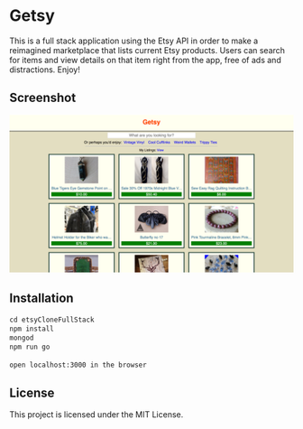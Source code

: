 # Getsy

This is a full stack application using the Etsy API in order to make a reimagined marketplace that lists
current Etsy products. Users can search for items and view details on that item right from the app, free
of ads and distractions. Enjoy!


## Screenshot
![Getsy](/dist/assets/images/getsy.png)

## Installation

```git clone https://github.com/mkhira2/etsyCloneFullStack.git
cd etsyCloneFullStack
npm install
mongod
npm run go

open localhost:3000 in the browser
```

## License

This project is licensed under the MIT License.
